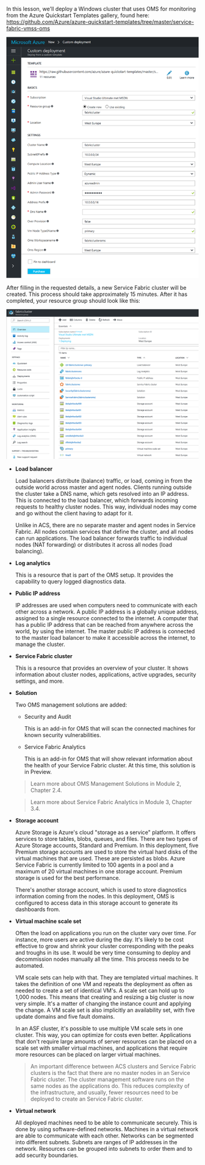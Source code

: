 

In this lesson, we'll deploy a Windows cluster that uses OMS for monitoring from the Azure Quickstart Templates gallery, found here: https://github.com/Azure/azure-quickstart-templates/tree/master/service-fabric-vmss-oms

![On the Microsoft Operations Management Suite desktop, the Overview - Security and Audit page displays.](../../Linked_Image_Files\3.2.2_OMS_cluster.png)

After filling in the requested details, a new Service Fabric cluster will be created. This process should take approximately 15 minutes. After it has completed, your resource group should look like this:

![The Resource group blade displays with a list of resources.](../../Linked_Image_Files\3.2.2_OMS_cluster_resource_grp.png)


- **Load balancer**

    Load balancers distribute (balance) traffic, or load, coming in from the outside world across master and agent nodes. Clients running outside the cluster take a DNS name, which gets resolved into an IP address. This is connected to the load balancer, which forwards incoming requests to healthy cluster nodes. This way, individual nodes may come and go without the client having to adapt for it.

    Unlike in ACS, there are no separate master and agent nodes in Service Fabric. All nodes contain services that define the cluster, and all nodes can run applications. The load balancer forwards traffic to individual nodes (NAT forwarding) or distributes it across all nodes (load balancing). 

- **Log analytics**

    This is a resource that is part of the OMS setup. It provides the capability to query logged diagnostics data.

- **Public IP address**

    IP addresses are used when computers need to communicate with each other across a network. A public IP address is a globally unique address, assigned to a single resource connected to the internet. A computer that has a public IP address that can be reached from anywhere across the world, by using the internet. The master public IP address is connected to the master load balancer to make it accessible across the internet, to manage the cluster.

- **Service Fabric cluster**

    This is a resource that provides an overview of your cluster. It shows information about cluster nodes, applications, active upgrades, security settings, and more.

- **Solution**

    Two OMS management solutions are added: 
    - Security and Audit

        This is an add-in for OMS that will scan the connected machines for known security vulnerabilities.
    - Service Fabric Analytics

        This is an add-in for OMS that will show relevant information about the health of your Service Fabric cluster. At this time, this solution is in Preview.

    >Learn more about OMS Management Solutions in Module 2, Chapter 2.4.

    >Learn more about Service Fabric Analytics in Module 3, Chapter 3.4.

- **Storage account**

    Azure Storage is Azure's cloud "storage as a service" platform. It offers services to store tables, blobs, queues, and files. There are two types of Azure Storage accounts, Standard and Premium. In this deployment, five Premium storage accounts are used to store the virtual hard disks of the virtual machines that are used. These are persisted as blobs. Azure Service Fabric is currently limited to 100 agents in a pool and a maximum of 20 virtual machines in one storage account. Premium storage is used for the best performance.

    There's another storage account, which is used to store diagnostics information coming from the nodes. In this deployment, OMS is configured to access data in this storage account to generate its dashboards from.

- **Virtual machine scale set**

    Often the load on applications you run on the cluster vary over time. For instance, more users are active during the day. It's likely to be cost effective to grow and shrink your cluster corresponding with the peaks and troughs in its use. It would be very time consuming to deploy and decommission nodes manually all the time. This process needs to be automated. 

    VM scale sets can help with that. They are templated virtual machines. It takes the definition of one VM and repeats the deployment as often as needed to create a set of identical VM's. A scale set can hold up to 1,000 nodes. This means that creating and resizing a big cluster is now very simple. It's a matter of changing the instance count and applying the change. A VM scale set is also implicitly an availability set, with five update domains and five fault domains.

    In an ASF cluster, it's possible to use multiple VM scale sets in one cluster. This way, you can optimize for costs even better. Applications that don't require large amounts of server resources can be placed on a scale set with smaller virtual machines, and applications that require more resources can be placed on larger virtual machines.

    >An important difference between ACS clusters and Service Fabric clusters is the fact that there are no master nodes in an Service Fabric cluster. The cluster management software runs on the same nodes as the applications do. This reduces complexity of the infrastructure, and usually, fewer resources need to be deployed to create an Service Fabric cluster.

- **Virtual network**

    All deployed machines need to be able to communicate securely. This is done by using software-defined networks. Machines in a virtual network are able to communicate with each other. Networks can be segmented into different subnets. Subnets are ranges of IP addresses in the network. Resources can be grouped into subnets to order them and to add security boundaries.